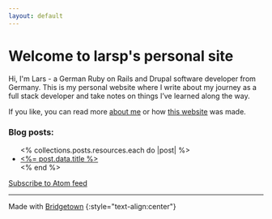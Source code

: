 ```yaml
---
layout: default
---
```


# Welcome to larsp's personal site

Hi, I'm Lars - a German Ruby on Rails and Drupal software developer from Germany. This is my personal website where I write about my journey as a full stack developer and take notes on things I’ve learned along the way.

If you like, you can read more [about me](/about) or how [this website](/webtech/bridgetown/) was made.

### Blog posts:

<ul>
  <% collections.posts.resources.each do |post| %>
    <li>
      <a href="<%= post.relative_url %>"><%= post.data.title %></a>
    </li>
  <% end %>
</ul>

<a href="https://larsp.dev/feed.xml">Subscribe to Atom feed</a>

----

Made with [Bridgetown](/webtech/bridgetown/)
{:style="text-align:center"}
